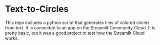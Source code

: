 # Text-to-Circles
This repo includes a python script that generates tiles of colored circles from text. It is connected to an app on the Streamlit Community Cloud. It is pretty basic, but it was a good project to test how the Streamlit Cloud works.
